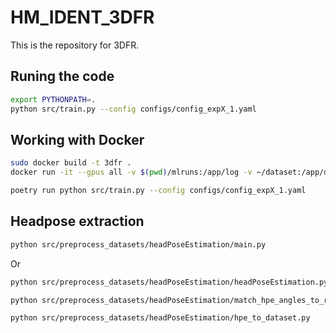 # HM_IDENT_3DFR
This is the repository for 3DFR.


## Runing the code

```bash
export PYTHONPATH=.
python src/train.py --config configs/config_expX_1.yaml
```

## Working with Docker

```bash
sudo docker build -t 3dfr .
docker run -it --gpus all -v $(pwd)/mlruns:/app/log -v ~/dataset:/app/data 3dfr 

poetry run python src/train.py --config configs/config_expX_1.yaml
```



## Headpose extraction

```bash
python src/preprocess_datasets/headPoseEstimation/main.py
```
Or
```bash
python src/preprocess_datasets/headPoseEstimation/headPoseEstimation.py

python src/preprocess_datasets/headPoseEstimation/match_hpe_angles_to_reference.py

python src/preprocess_datasets/headPoseEstimation/hpe_to_dataset.py
```